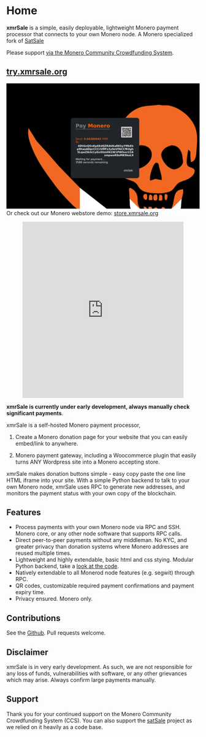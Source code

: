 # Home
**xmrSale** is a simple, easily deployable, lightweight Monero payment processor that connects to your own Monero node. A Monero specialized fork of [SatSale](https://github.com/nickfarrow/xmrSale)

Please support [via the Monero Community Crowdfunding System](https://repo.getmonero.org/monero-project/ccs-proposals/-/merge_requests/246).

## [try.xmrsale.org](https://try.xmrsale.org)
![demo](assets/demo_pay3.png)
Or check out our Monero webstore demo: [store.xmrsale.org](https://store.xmrsale.org)


<iframe src="https://try.xmrsale.org" style="margin: 0 auto;display:block;width:420px;height:460px;border:none;overflow:hidden;" scrolling="no"></iframe>

**xmrSale is currently under early development, always manually check significant payments**.

xmrSale is a self-hosted Monero payment processor,

1. Create a Monero donation page for your website that you can easily embed/link to anywhere.

2. Monero payment gateway, including a Woocommerce plugin that easily turns ANY Wordpress site into a Monero accepting store.

xmrSale makes donation buttons simple - easy copy paste the one line HTML iframe into your site. With a simple Python backend to talk to your own Monero node, xmrSale uses RPC to generate new addresses, and monitors the payment status with your own copy of the blockchain.

## Features
* Process payments with your own Monero node via RPC and SSH. Monero core, or any other node software that supports RPC calls.
* Direct peer-to-peer payments without any middleman. No KYC, and greater privacy than donation systems where Monero addresses are reused multiple times.
* Lightweight and highly extendable, basic html and css stying. Modular Python backend, take a [look at the code](https://github.com/xmrsale/xmrSale/).
* Natively extendable to all Monerod node features (e.g. segwit) through RPC.
* QR codes, customizable required payment confirmations and payment expiry time.
* Privacy ensured. Monero only.

## Contributions
See the [Github](https://github.com/xmrsale/xmrSale/). Pull requests welcome.

## Disclaimer
xmrSale is in very early development. As such, we are not responsible for any loss of funds, vulnerabilities with software, or any other grievances which may arise. Always confirm large payments manually.

## Support
Thank you for your continued support on the Monero Community Crowdfunding System (CCS). You can also support the [satSale](https://satsale.org) project as we relied on it heavily as a code base.
